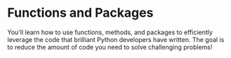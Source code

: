 # Functions and Packages

You'll learn how to use functions, methods, and packages to efficiently leverage the code that brilliant Python developers have written. The goal is to reduce the amount of code you need to solve challenging problems!